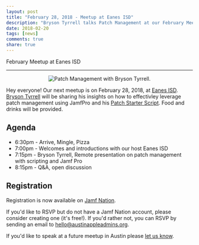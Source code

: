 ```yaml
---
layout: post
title: "February 28, 2018 - Meetup at Eanes ISD"
description: "Bryson Tyrrell talks Patch Management at our February Meetup in Eanes ISD."
date: 2018-02-20
tags: [news]
comments: true
share: true
---
```


February Meetup at Eanes ISD

---

<div align="center"><img src="https://media1.tenor.com/images/fde560261da8a964771406d0edb3ef6e/tenor.gif?itemid=8981104" alt="Patch Management with Bryson Tyrrell." /></div>

Hey everyone! Our next meetup is on February 28, 2018, at [Eanes ISD](http://www.eanesisd.net). [Bryson Tyrrell](https://twitter.com/bryson3gps) will be sharing his insights on how to effectivley leverage patch management using JamfPro and his [Patch Starter Script](https://github.com/brysontyrrell/Patch-Starter-Script). Food and drinks will be provided.

## Agenda

* 6:30pm - Arrive, Mingle, Pizza
* 7:00pm - Welcomes and introductions with our host Eanes ISD
* 7:15pm - Bryson Tyrrell, Remote presentation on patch management with scripting and Jamf Pro
* 8:15pm - Q&amp;A, open discussion

## Registration

Registration is now available on [Jamf Nation](https://www.jamf.com/jamf-nation/events/user-groups/200/austin-apple-admins-february-meetup-at-eanes-isd?view=info).

If you'd like to RSVP but do not have a Jamf Nation account, please consider creating one (it's free!). If you'd rather not, you can RSVP by sending an email to <a href="mailto:hello@austinappleadmins.org?subject=RSVP for February 28th">hello@austinappleadmins.org</a>.

If you'd like to speak at a future meetup in Austin please [let us know](https://goo.gl/forms/SlplkdmkkyKpG7982).
